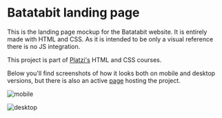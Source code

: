 # Batatabit landing page 
This is the landing page mockup for the Batatabit website. It is entirely made with HTML and CSS. 
As it is intended to be only a visual reference there is no JS integration. 

This project is part of [Platzi's](https://platzi.com/) HTML and CSS courses.

Below you'll find screenshots of how it looks both on mobile and desktop versions, but there is also an active [page](https://asd1495.github.io/Batatabit-Landing-Mockup/) hosting the project.  

![mobile](https://i.imgur.com/S7npa5l.png)

![desktop](https://i.imgur.com/tO6dj4j.png)